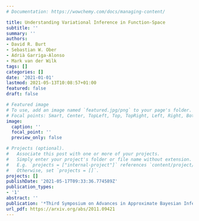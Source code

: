 ```yaml
---
# Documentation: https://wowchemy.com/docs/managing-content/

title: Understanding Variational Inference in Function-Space
subtitle: ''
summary: ''
authors:
- David R. Burt
- Sebastian W. Ober
- Adrià Garriga-Alonso
- Mark van der Wilk
tags: []
categories: []
date: '2021-01-01'
lastmod: 2021-05-13T10:08:57+01:00
featured: false
draft: false

# Featured image
# To use, add an image named `featured.jpg/png` to your page's folder.
# Focal points: Smart, Center, TopLeft, Top, TopRight, Left, Right, BottomLeft, Bottom, BottomRight.
image:
  caption: ''
  focal_point: ''
  preview_only: false

# Projects (optional).
#   Associate this post with one or more of your projects.
#   Simply enter your project's folder or file name without extension.
#   E.g. `projects = ["internal-project"]` references `content/project/deep-learning/index.md`.
#   Otherwise, set `projects = []`.
projects: []
publishDate: '2021-05-17T09:33:36.774589Z'
publication_types:
- '1'
abstract: ''
publication: '*Third Symposium on Advances in Approximate Bayesian Inference*'
url_pdf: https://arxiv.org/abs/2011.09421
---
```

